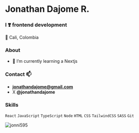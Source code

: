 # Jonathan Dajome R.
### I ❣️ frontend development

📍 Cali, Colombia

### About
- 🌱 I’m currently learning a Nextjs

### Contact 📫
- **jonathandajome@gmail.com**
- X **@jonathandajome**

### Skills
`React` `JavaScript` `TypeScript` `Node` `HTML` `CSS` `TailwindCSS` `SASS` `Git`

<p><img align="center" src="https://github-readme-stats.vercel.app/api/top-langs?username=jonni595&show_icons=true&locale=en&layout=compact" alt="jonni595" /></p>
